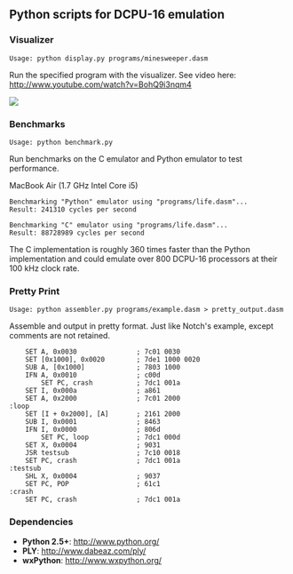 ## Python scripts for DCPU-16 emulation

### Visualizer

    Usage: python display.py programs/minesweeper.dasm

Run the specified program with the visualizer. See video here: http://www.youtube.com/watch?v=BohQ9i3nqm4

![](https://raw.github.com/fogleman/DCPU-16/master/screenshots/screenshot.png)

### Benchmarks

    Usage: python benchmark.py

Run benchmarks on the C emulator and Python emulator to test performance.

MacBook Air (1.7 GHz Intel Core i5)

    Benchmarking "Python" emulator using "programs/life.dasm"...
    Result: 241310 cycles per second
    
    Benchmarking "C" emulator using "programs/life.dasm"...
    Result: 88728989 cycles per second

The C implementation is roughly 360 times faster than the Python implementation and could emulate over 800 DCPU-16 processors at their 100 kHz clock rate.

### Pretty Print

    Usage: python assembler.py programs/example.dasm > pretty_output.dasm

Assemble and output in pretty format. Just like Notch's example, except comments are not retained.

        SET A, 0x0030               ; 7c01 0030
        SET [0x1000], 0x0020        ; 7de1 1000 0020
        SUB A, [0x1000]             ; 7803 1000
        IFN A, 0x0010               ; c00d
            SET PC, crash           ; 7dc1 001a
        SET I, 0x000a               ; a861
        SET A, 0x2000               ; 7c01 2000
    :loop
        SET [I + 0x2000], [A]       ; 2161 2000
        SUB I, 0x0001               ; 8463
        IFN I, 0x0000               ; 806d
            SET PC, loop            ; 7dc1 000d
        SET X, 0x0004               ; 9031
        JSR testsub                 ; 7c10 0018
        SET PC, crash               ; 7dc1 001a
    :testsub
        SHL X, 0x0004               ; 9037
        SET PC, POP                 ; 61c1
    :crash
        SET PC, crash               ; 7dc1 001a

### Dependencies
- **Python 2.5+**: http://www.python.org/
- **PLY**: http://www.dabeaz.com/ply/
- **wxPython**: http://www.wxpython.org/

